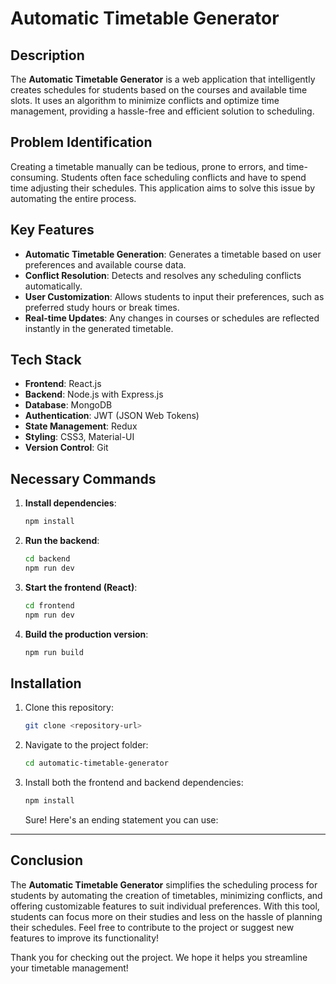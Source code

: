 

# **Automatic Timetable Generator**

## Description

The **Automatic Timetable Generator** is a web application that intelligently creates schedules for students based on the courses and available time slots. It uses an algorithm to minimize conflicts and optimize time management, providing a hassle-free and efficient solution to scheduling.

## Problem Identification

Creating a timetable manually can be tedious, prone to errors, and time-consuming. Students often face scheduling conflicts and have to spend time adjusting their schedules. This application aims to solve this issue by automating the entire process.

## Key Features

- **Automatic Timetable Generation**: Generates a timetable based on user preferences and available course data.
- **Conflict Resolution**: Detects and resolves any scheduling conflicts automatically.
- **User Customization**: Allows students to input their preferences, such as preferred study hours or break times.
- **Real-time Updates**: Any changes in courses or schedules are reflected instantly in the generated timetable.

## Tech Stack

- **Frontend**: React.js
- **Backend**: Node.js with Express.js
- **Database**: MongoDB
- **Authentication**: JWT (JSON Web Tokens)
- **State Management**: Redux
- **Styling**: CSS3, Material-UI
- **Version Control**: Git

## Necessary Commands

1. **Install dependencies**:
   ```bash
   npm install
   ```

2. **Run the backend**:
   ```bash
   cd backend
   npm run dev
   ```

3. **Start the frontend (React)**:
   ```bash
   cd frontend
   npm run dev
   ```

4. **Build the production version**:
   ```bash
   npm run build
   ```

## Installation

1. Clone this repository:
   ```bash
   git clone <repository-url>
   ```

2. Navigate to the project folder:
   ```bash
   cd automatic-timetable-generator
   ```

3. Install both the frontend and backend dependencies:
   ```bash
   npm install
   ```

   Sure! Here's an ending statement you can use:

---

## Conclusion

The **Automatic Timetable Generator** simplifies the scheduling process for students by automating the creation of timetables, minimizing conflicts, and offering customizable features to suit individual preferences. With this tool, students can focus more on their studies and less on the hassle of planning their schedules. Feel free to contribute to the project or suggest new features to improve its functionality!

Thank you for checking out the project. We hope it helps you streamline your timetable management!
